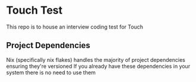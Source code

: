 # Touch Test

This repo is to house an interview coding test for Touch

## Project Dependencies

Nix (specifically nix flakes) handles the majority of project dependencies ensuring they're versioned
If you already have these dependencies in your system there is no need to use them
